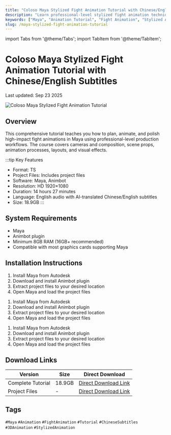 ```yaml
---
title: "Coloso Maya Stylized Fight Animation Tutorial with Chinese/English Subtitles"
description: "Learn professional-level stylized fight animation techniques in Maya with this comprehensive tutorial featuring Chinese and English subtitles."
keywords: ["Maya", "Animation Tutorial", "Fight Animation", "Stylized Animation", "Chinese Subtitles", "3D Animation"]
slug: /maya-stylized-fight-animation-tutorial
---
```


import Tabs from '@theme/Tabs';
import TabItem from '@theme/TabItem';

# Coloso Maya Stylized Fight Animation Tutorial with Chinese/English Subtitles

Last updated: Sep 23 2025

![Coloso Maya Stylized Fight Animation Tutorial](https://www.gfxcamp.com/wp-content/uploads/2025/09/Unleash-the-Action-Crafting-Stylized-Fight-Sequences.jpg)

## Overview

This comprehensive tutorial teaches you how to plan, animate, and polish high-impact fight animations in Maya using professional-level production workflows. The course covers cameras and composition, scene props, animation processes, layouts, and visual effects.

:::tip Key Features
- Format: TS
- Project Files: Includes project files
- Software: Maya, Animbot
- Resolution: HD 1920×1080
- Duration: 14 hours 27 minutes
- Language: English audio with AI-translated Chinese/English subtitles
- Size: 18.9GB
:::

## System Requirements

- Maya
- Animbot plugin
- Minimum 8GB RAM (16GB+ recommended)
- Compatible with most graphics cards supporting Maya

## Installation Instructions

<Tabs>
<TabItem value="windows" label="Windows">

1. Install Maya from Autodesk
2. Download and install Animbot plugin
3. Extract project files to your desired location
4. Open Maya and load the project files

</TabItem>
<TabItem value="mac" label="Mac">

1. Install Maya from Autodesk
2. Download and install Animbot plugin
3. Extract project files to your desired location
4. Open Maya and load the project files

</TabItem>
<TabItem value="linux" label="Linux">

1. Install Maya from Autodesk
2. Download and install Animbot plugin
3. Extract project files to your desired location
4. Open Maya and load the project files

</TabItem>
</Tabs>

## Download Links

| Version | Size | Direct Download |
|---------|------|-----------------|
| Complete Tutorial | 18.9GB | [Direct Download Link](https://wa.me/8613237610083) |
| Project Files | - | [Direct Download Link](https://wa.me/8613237610083) |

## Tags

`#Maya` `#Animation` `#FightAnimation` `#Tutorial` `#ChineseSubtitles` `#3DAnimation` `#StylizedAnimation`
